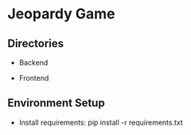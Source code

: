 # Jeopardy Game 


## Directories

- Backend

- Frontend


## Environment Setup

- Install requirements: pip install -r requirements.txt
